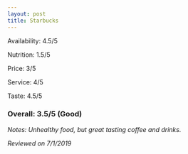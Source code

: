 ```yaml
--- 
layout: post 
title: Starbucks 
--- 
```


Availability: 4.5/5 

Nutrition: 1.5/5

Price: 3/5 
 
Service: 4/5 

Taste: 4.5/5 
 
### Overall: 3.5/5 (Good) 

*Notes: Unhealthy food, but great tasting coffee and drinks.* 

*Reviewed on 7/1/2019* 
